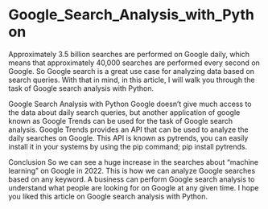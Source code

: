 # Google_Search_Analysis_with_Python

Approximately 3.5 billion searches are performed on Google daily, which means that approximately 40,000 searches are performed every second on Google. So Google search is a great use case for analyzing data based on search queries. With that in mind, in this article, I will walk you through the task of Google search analysis with Python.

Google Search Analysis with Python
Google doesn’t give much access to the data about daily search queries, but another application of google known as Google Trends can be used for the task of Google search analysis. Google Trends provides an API that can be used to analyze the daily searches on Google. This API is known as pytrends, you can easily install it in your systems by using the pip command; pip install pytrends.

Conclusion
So we can see a huge increase in the searches about “machine learning” on Google in 2022. This is how we can analyze Google searches based on any keyword. A business can perform Google search analysis to understand what people are looking for on Google at any given time. I hope you liked this article on Google search analysis with Python. 
